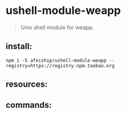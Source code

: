 # ushell-module-weapp
> Unix shell module for weapp.

## install:
```shell
npm i -S afeiship/ushell-module-weapp --registry=https://registry.npm.taobao.org
```

## resources:

## commands:
